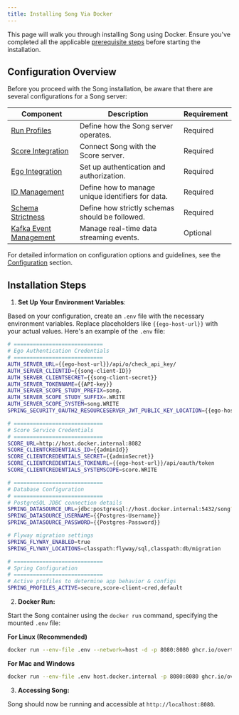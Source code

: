 ```yaml
---
title: Installing Song Via Docker 
---
```


This page will walk you through installing Song using Docker. Ensure you've completed all the applicable [prerequisite steps](./prerequisites.md) before starting the installation.

## Configuration Overview

Before you proceed with the Song installation, be aware that there are several configurations for a Song server:

| Component                                                    | Description                                | Requirement |
|--------------------------------------------------------------|--------------------------------------------|-------------|
| [Run Profiles](./configurations/profiles.md)                 | Define how the Song server operates.       | Required    |
| [Score Integration](./configurations/score.md)               | Connect Song with the Score server.        | Required    | 
| [Ego Integration](./configurations/ego.md)                   | Set up authentication and authorization.   | Required    | 
| [ID Management](./configurations/id.md)                      | Define how to manage unique identifiers for data.        | Required    | 
| [Schema Strictness](./configurations/schema.md)              | Define how strictly schemas should be followed. | Required | 
| [Kafka Event Management](./configurations/kafka.md)         | Manage real-time data streaming events.    | Optional    |


For detailed information on configuration options and guidelines, see the [Configuration](/documentation/song/installation/configuration/) section.

## Installation Steps

1. **Set Up Your Environment Variables**: 

Based on your configuration, create an `.env` file with the necessary environment variables. Replace placeholders like `{{ego-host-url}}` with your actual values. Here's an example of the `.env` file:


```bash
# ============================
# Ego Authentication Credentials
# ============================
AUTH_SERVER_URL={{ego-host-url}}/api/o/check_api_key/
AUTH_SERVER_CLIENTID={{song-client-ID}}
AUTH_SERVER_CLIENTSECRET={{song-client-secret}}
AUTH_SERVER_TOKENNAME={{API-key}}
AUTH_SERVER_SCOPE_STUDY_PREFIX=song.
AUTH_SERVER_SCOPE_STUDY_SUFFIX=.WRITE
AUTH_SERVER_SCOPE_SYSTEM=song.WRITE
SPRING_SECURITY_OAUTH2_RESOURCESERVER_JWT_PUBLIC_KEY_LOCATION={{ego-host-url}}/api/oauth/token/public_key

# ============================
# Score Service Credentials
# ============================
SCORE_URL=http://host.docker.internal:8082
SCORE_CLIENTCREDENTIALS_ID={{adminId}}
SCORE_CLIENTCREDENTIALS_SECRET={{adminSecret}}
SCORE_CLIENTCREDENTIALS_TOKENURL={{ego-host-url}}/api/oauth/token
SCORE_CLIENTCREDENTIALS_SYSTEMSCOPE=score.WRITE

# ============================
# Database Configuration
# ============================
# PostgreSQL JDBC connection details
SPRING_DATASOURCE_URL=jdbc:postgresql://host.docker.internal:5432/song?stringtype=unspecified
SPRING_DATASOURCE_USERNAME={{Postgres-Username}}
SPRING_DATASOURCE_PASSWORD={{Postgres-Password}}

# Flyway migration settings
SPRING_FLYWAY_ENABLED=true
SPRING_FLYWAY_LOCATIONS=classpath:flyway/sql,classpath:db/migration

# ============================
# Spring Configuration
# ============================
# Active profiles to determine app behavior & configs
SPRING_PROFILES_ACTIVE=secure,score-client-cred,default


```

2. **Docker Run:** 

Start the Song container using the `docker run` command, specifying the mounted `.env` file:

**For Linux (Recommended)**
```bash
docker run --env-file .env --network=host -d -p 8080:8080 ghcr.io/overture-stack/song-server:latest
```

**For Mac and Windows**

```bash
docker run --env-file .env host.docker.internal -p 8080:8080 ghcr.io/overture-stack/song-server:latest
```

3. **Accessing Song:** 

Song should now be running and accessible at `http://localhost:8080`.